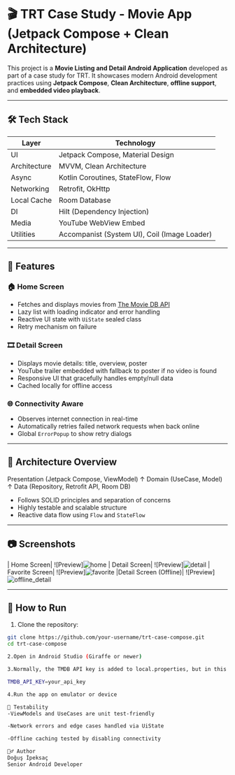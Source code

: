 # 🎬 TRT Case Study - Movie App (Jetpack Compose + Clean Architecture)

This project is a **Movie Listing and Detail Android Application** developed as part of a case study for TRT. It showcases modern Android development practices using **Jetpack Compose**, **Clean Architecture**, **offline support**, and **embedded video playback**.

---

## 🛠 Tech Stack

| Layer        | Technology                                   |
|--------------|----------------------------------------------|
| UI           | Jetpack Compose, Material Design             |
| Architecture | MVVM, Clean Architecture                     |
| Async        | Kotlin Coroutines, StateFlow, Flow           |
| Networking   | Retrofit, OkHttp                             |
| Local Cache  | Room Database                                |
| DI           | Hilt (Dependency Injection)                  |
| Media        | YouTube WebView Embed                        |
| Utilities    | Accompanist (System UI), Coil (Image Loader) |

---

## 📱 Features

### 🏠 Home Screen
- Fetches and displays movies from [The Movie DB API](https://www.themoviedb.org/)
- Lazy list with loading indicator and error handling
- Reactive UI state with `UiState` sealed class
- Retry mechanism on failure

### 🎞 Detail Screen
- Displays movie details: title, overview, poster
- YouTube trailer embedded with fallback to poster if no video is found
- Responsive UI that gracefully handles empty/null data
- Cached locally for offline access

### 🌐 Connectivity Aware
- Observes internet connection in real-time
- Automatically retries failed network requests when back online
- Global `ErrorPopup` to show retry dialogs

---

## 🧱 Architecture Overview

Presentation (Jetpack Compose, ViewModel)
↑
Domain (UseCase, Model)
↑
Data (Repository, Retrofit API, Room DB)


- Follows SOLID principles and separation of concerns
- Highly testable and scalable structure
- Reactive data flow using `Flow` and `StateFlow`

---

## 📷 Screenshots

| Home Screen| 
![Preview]![home](https://github.com/user-attachments/assets/06bf63d4-9a9e-4a8f-8388-6fec962f9bee) 
| Detail Screen|
![Preview]![detail](https://github.com/user-attachments/assets/e50eb7f9-7c7a-4a89-a429-acbdd6abd88f)
| Favorite Screen| 
![Preview]![favorite](https://github.com/user-attachments/assets/9694818a-2396-4811-a4c8-cdde8f0cdbea)
|Detail Screen (Offline)|
![Preview]![offline_detail](https://github.com/user-attachments/assets/5357337e-7787-40b5-bd17-3f039b64a471)

---

## 🚀 How to Run

1. Clone the repository:

```bash
git clone https://github.com/your-username/trt-case-compose.git
cd trt-case-compose

2.Open in Android Studio (Giraffe or newer)

3.Normally, the TMDB API key is added to local.properties, but in this project, it is placed in gradle.properties and accessed via BuildConfig to keep it out of version control and avoid exposure on GitHub.

TMDB_API_KEY=your_api_key

4.Run the app on emulator or device

🧪 Testability
-ViewModels and UseCases are unit test-friendly

-Network errors and edge cases handled via UiState

-Offline caching tested by disabling connectivity

🙋‍♂️ Author
Doğuş İpeksaç
Senior Android Developer
